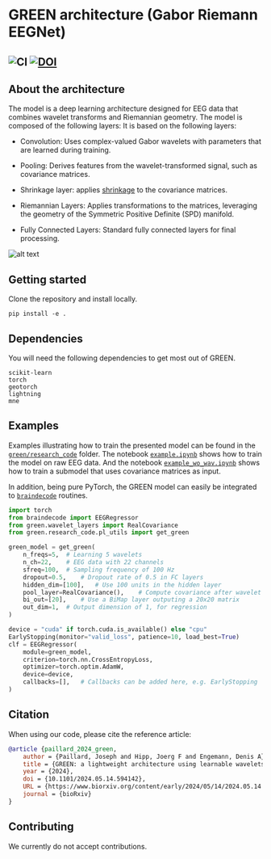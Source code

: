 # GREEN architecture (Gabor Riemann EEGNet)
![CI](https://github.com/Roche/neuro-green/actions/workflows/lint_and_test.yaml/badge.svg)
[![DOI](https://zenodo.org/badge/795238657.svg)](https://doi.org/10.5281/zenodo.14597453)
---

## About the architecture
The model is a deep learning architecture designed for EEG data that combines wavelet transforms and Riemannian geometry. The model is composed of the following layers:
It is based on the following layers:

 - Convolution: Uses complex-valued Gabor wavelets with parameters that are learned during training. 

 - Pooling: Derives features from the wavelet-transformed signal, such as covariance matrices.

 - Shrinkage layer: applies [shrinkage](https://scikit-learn.org/1.5/modules/covariance.html#basic-shrinkage) to the covariance matrices.

 - Riemannian Layers: Applies transformations to the matrices, leveraging the geometry of the Symmetric Positive Definite (SPD) manifold.

 - Fully Connected Layers: Standard fully connected layers for final processing.

![alt text](assets/concept_figure.png)


## Getting started
Clone the repository and install locally.

```
pip install -e .
```

## Dependencies 

You will need the following dependencies to get most out of GREEN.

```
scikit-learn
torch
geotorch
lightning
mne
```

## Examples

Examples illustrating how to train the presented model can be found in the [`green/research_code`](https://github.com/Roche/neuro-green/tree/main/green/research_code) folder. The notebook [`example.ipynb`](https://github.com/Roche/neuro-green/blob/main/green/research_code/example.ipynb) shows how to train the model on raw EEG data. And the notebook [`example_wo_wav.ipynb`](https://github.com/Roche/neuro-green/blob/main/green/research_code/example_wo_wav.ipynb) shows how to train a submodel that uses covariance matrices as input. 

In addition, being pure PyTorch, the GREEN model can easily be integrated to [`braindecode`](https://braindecode.org/stable/index.html) routines. 

```python
import torch
from braindecode import EEGRegressor
from green.wavelet_layers import RealCovariance
from green.research_code.pl_utils import get_green

green_model = get_green(
	n_freqs=5,	# Learning 5 wavelets
	n_ch=22,	# EEG data with 22 channels
	sfreq=100,	# Sampling frequency of 100 Hz
	dropout=0.5,	# Dropout rate of 0.5 in FC layers
	hidden_dim=[100],	# Use 100 units in the hidden layer
	pool_layer=RealCovariance(),	# Compute covariance after wavelet transform
	bi_out=[20],	# Use a BiMap layer outputing a 20x20 matrix
	out_dim=1,	# Output dimension of 1, for regression
)

device = "cuda" if torch.cuda.is_available() else "cpu"
EarlyStopping(monitor="valid_loss", patience=10, load_best=True)
clf = EEGRegressor(
	module=green_model,
	criterion=torch.nn.CrossEntropyLoss,
	optimizer=torch.optim.AdamW,
	device=device,
	callbacks=[],	# Callbacks can be added here, e.g. EarlyStopping
)
```

## Citation
When using our code, please cite the reference article:

``` bibtex
@article {paillard_2024_green,
	author = {Paillard, Joseph and Hipp, Joerg F and Engemann, Denis A},
	title = {GREEN: a lightweight architecture using learnable wavelets and Riemannian geometry for biomarker exploration},
	year = {2024},
	doi = {10.1101/2024.05.14.594142},
	URL = {https://www.biorxiv.org/content/early/2024/05/14/2024.05.14.594142},
	journal = {bioRxiv}
}
```

## Contributing

We currently do not accept contributions.
